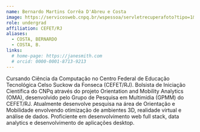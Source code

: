 ```yaml
---
name: Bernardo Martins Corrêa D'Abreu e Costa 
image: https://servicosweb.cnpq.br/wspessoa/servletrecuperafoto?tipo=1&id=K9819370Y9
role: undergrad
affiliation: CEFET/RJ
aliases:
  - COSTA, BERNARDO
  - COSTA, B.
links:
  # home-page: https://janesmith.com
  # orcid: 0000-0001-8713-9213
---
```


Cursando Ciência da Computação no Centro Federal de Educação Tecnológica Celso Suckow da Fonseca (CEFET/RJ). Bolsista de Iniciação Científica do CNPq através do projeto Orientation and Mobility Analytics (OMA), desenvolvido pelo Grupo de Pesquisa em Multimídia (GPMM) do CEFET/RJ. Atualmente desenvolve pesquisa na área de Orientação e Mobilidade envolvendo otimização de ambientes 3D, realidade virtual e análise de dados. Proficiente em desenvolvimento web full stack, data analytics e desenvolvimento de aplicações desktop.